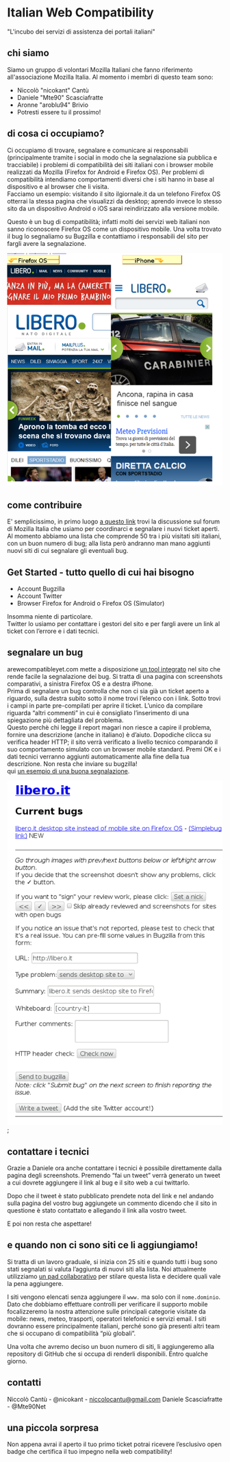 # Italian Web Compatibility
"L'incubo dei servizi di assistenza dei portali italiani"
## chi siamo
Siamo un gruppo di volontari Mozilla Italiani che fanno riferimento all'associazione Mozilla Italia. Al momento i membri di questo team sono: 
- Niccolò "nicokant" Cantù
- Daniele "Mte90" Scasciafratte
- Aronne "aroblu94" Brivio
- Potresti essere tu il prossimo!

## di cosa ci occupiamo?
Ci occupiamo di trovare, segnalare e comunicare ai responsabili (principalmente tramite i social in modo che la segnalazione sia pubblica e tracciabile) i problemi di compatibilità dei siti italiani con i browser mobile realizzati da Mozilla (Firefox for Android e Firefox OS). Per problemi di compatibilità intendiamo comportamenti diversi che i siti hanno in base al dispositivo e al browser che li visita.  
Facciamo un esempio: visitando il sito ilgiornale.it da un telefono Firefox OS otterrai la stessa pagina che visualizzi da desktop; aprendo invece lo stesso sito da un dispositivo Android o iOS sarai reindirizzato alla versione mobile.

Questo è un bug di compatibilità; infatti molti dei servizi web italiani non sanno riconoscere Firefox OS come un dispositivo mobile. Una volta trovato il bug lo segnaliamo su Bugzilla e contattiamo i responsabili del sito per fargli avere la segnalazione.

![Screenshoot-tool](img/screen.png)

## come contribuire
E' semplicissimo, in primo luogo [a questo link](http://forum.mozillaitalia.org/index.php?topic=62977.0) trovi la discussione sul forum di Mozilla Italia che usiamo per coordinarci e segnalare i nuovi ticket aperti. Al momento abbiamo una lista che comprende 50 tra i più visitati siti italiani, con un buon numero di bug; alla lista però andranno man mano aggiunti nuovi siti di cui segnalare gli eventuali bug.

## Get Started - tutto quello di cui hai bisogno
- Account Bugzilla 
- Account Twitter 
- Browser Firefox for Android o Firefox OS (Simulator)

Insomma niente di particolare.  
Twitter lo usiamo per contattare i gestori del sito e per fargli avere un link al ticket con l’errore e i dati tecnici.

## segnalare un bug
arewecompatibleyet.com mette a disposizione [un tool integrato](http://arewecompatibleyet.com/screenshots/?cctld=it#0) nel sito che rende facile la segnalazione dei bug. Si tratta di una pagina con screenshots comparativi, a sinistra Firefox OS e a destra iPhone.  
Prima di segnalare un bug controlla che non ci sia già un ticket aperto a riguardo, sulla destra subito sotto il nome trovi l’elenco con i link. Sotto trovi i campi in parte pre-compilati per aprire il ticket. L’unico da compilare riguarda “altri commenti” in cui è consigliato l’inserimento di una spiegazione più dettagliata del problema.  
Questo perchè chi legge il report magari non riesce a capire il problema, fornire una descrizione (anche in italiano) è d’aiuto. Dopodiche clicca su verifica header HTTP; il sito verrà verificato a livello tecnico comparando il suo comportamento simulato con un browser mobile standard. Premi OK e i dati tecnici verranno aggiunti automaticamente alla fine della tua descrizione. Non resta che inviare su bugzilla!  
qui [un esempio di una buona segnalazione](https://bugzilla.mozilla.org/show_bug.cgi?id=1115845#c2).

![compile this form!](img/tweet.png);
## contattare i tecnici 
Grazie a Daniele ora anche contattare i tecnici è possibile direttamente dalla pagina degli screenshots. Premendo “fai un tweet” verrà generato un tweet a cui dovrete aggiungere il link al bug e il sito web a cui twittarlo.

Dopo che il tweet è stato pubblicato prendete nota del link e nel andando sulla pagina del vostro bug aggiungete un commento dicendo che il sito in questione è stato contattato e allegando il link alla vostro tweet.

E poi non resta che aspettare!

## e quando non ci sono siti ce li aggiungiamo!
Si tratta di un lavoro graduale, si inizia con 25 siti e quando tutti i bug sono stati segnalati si valuta l’aggiunta di nuovi siti alla lista. Noi attualmente utilizziamo [un pad collaborativo](https://etherpad.mozilla.org/o1V5wPuXgV) per stilare questa lista e decidere quali vale la pena aggiungere. 

I siti vengono elencati senza aggiungere il ```www.``` ma solo con il ```nome.dominio```. Dato che dobbiamo effettuare controlli per verificare il supporto mobile focalizzeremo la nostra attenzione sulle principali categorie visitate da mobile: news, meteo, trasporti, operatori telefonici e servizi email. I siti dovranno essere principalmente italiani, perché sono già presenti altri team che si occupano di compatibilità “più globali”.

Una volta che avremo deciso un buon numero di siti, li aggiungeremo alla repository di GitHub che si occupa di renderli disponibili. Entro qualche giorno.

## contatti
Niccolò Cantù - @nicokant - niccolocantu@gmail.com
Daniele Scasciafratte - @Mte90Net 
 
## una piccola sorpresa
Non appena avrai il aperto il tuo primo ticket potrai ricevere l’esclusivo open badge che certifica il tuo impegno nella web compatibility!  
